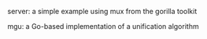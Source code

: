 server: a simple example using mux from the gorilla toolkit

mgu: a Go-based implementation of a unification algorithm
